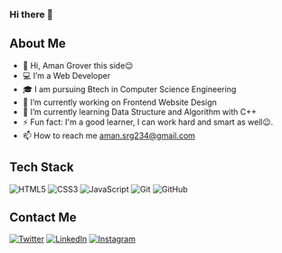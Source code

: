 ### Hi there 👋

## About Me
- 👋 Hi, Aman Grover this side😌
- 💻 I’m a Web Developer 
- 🎓 I am pursuing Btech in Computer Science Engineering
- 🔭 I’m currently working on Frontend Website Design 
- 🌱 I’m currently learning Data Structure and Algorithm with C++
- ⚡ Fun fact: I'm a good learner, I can work hard and smart as well😉.
- 📫 How to reach me aman.srg234@gmail.com

## Tech Stack 
![HTML5](https://img.shields.io/badge/html5-%23E34F26.svg?style=for-the-badge&logo=html5&logoColor=white) 	![CSS3](https://img.shields.io/badge/css3-%231572B6.svg?style=for-the-badge&logo=css3&logoColor=white)  ![JavaScript](https://img.shields.io/badge/javascript-%23323330.svg?style=for-the-badge&logo=javascript&logoColor=%23F7DF1E)  ![Git](https://img.shields.io/badge/git-%23F05033.svg?style=for-the-badge&logo=git&logoColor=white) ![GitHub](https://img.shields.io/badge/github-%23121011.svg?style=for-the-badge&logo=github&logoColor=white) 

## Contact Me
[![Twitter](https://img.shields.io/badge/Twitter-%231DA1F2.svg?style=for-the-badge&logo=Twitter&logoColor=white)](https://twitter.com/AmanSrg234?t=CTITapbX884ZW_cjNNNfBg&s=08) 	[![LinkedIn](https://img.shields.io/badge/linkedin-%230077B5.svg?style=for-the-badge&logo=linkedin&logoColor=white)](https://www.linkedin.com/in/aman-grover-966b101b1)
[![Instagram](https://img.shields.io/badge/instagram-2E3340.svg?style=for-the-badge&logo=instagram&logoColor=white)](https://instagram.com/aman._.grover?igshid=NzMyMjgxZWIzNw==)
